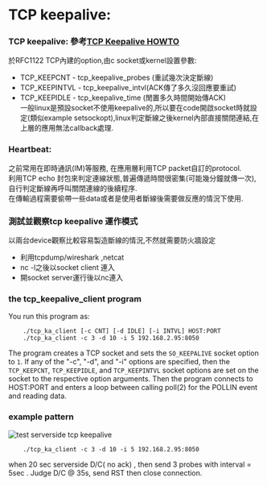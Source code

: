 # TCP keepalive:
### TCP keepalive:  參考[TCP Keepalive HOWTO ](http://www.tldp.org/HOWTO/html_single/TCP-Keepalive-HOWTO/)    
於RFC1122 TCP內建的option,由c socket或kernel設置參數:
* TCP_KEEPCNT  - tcp_keepalive_probes (重試幾次決定斷線)
* TCP_KEEPINTVL - tcp_keepalive_intvl(ACK傳了多久沒回應要重試)
* TCP_KEEPIDLE - tcp_keepalive_time (閒置多久時間開始傳ACK)  
一般linux是預設socket不使用keepalive的,所以要在code開啟socket時就設定(類似example setsockopt),linux判定斷線之後kernel內部直接關閉連結,在上層的應用無法callback處理.

### Heartbeat:  
之前常用在即時通訊(IM)等服務, 在應用層利用TCP packet自訂的protocol.  
利用TCP echo 封包來判定連線狀態,普遍傳遞時間很密集(可能幾分鐘就傳一次),自行判定斷線再呼叫關閉連線的後續程序.  
在傳輸過程需要偷帶一些data或者是使用者斷線後需要做反應的情況下使用.

### 測試並觀察tcp keepalive 運作模式
以兩台device觀察比較容易製造斷線的情況,不然就需要防火牆設定
* 利用tcpdump/wireshark ,netcat 
* nc -l之後以socket client 連入   
* 開socket server運行後以nc連入


### the tcp_keepalive_client program

You run this program as:
```
    ./tcp_ka_client [-c CNT] [-d IDLE] [-i INTVL] HOST:PORT
    ./tcp_ka_client -c 3 -d 10 -i 5 192.168.2.95:8050
```
The program creates a TCP socket and sets the `SO_KEEPALIVE` socket option to
`1`.  If any of the "-c", "-d", and "-i" options are specified, then the
`TCP_KEEPCNT`, `TCP_KEEPIDLE`, and `TCP_KEEPINTVL` socket options are set on the
socket to the respective option arguments.  Then the program connects to
HOST:PORT and enters a loop between calling poll(2) for the POLLIN event and
reading data.


### example pattern
![test serverside tcp keepalive](https://github.com/eaglerayp/tcp_keepalive/blob/master/doc/client.png)  
```
    ./tcp_ka_client -c 3 -d 10 -i 5 192.168.2.95:8050
```
when 20 sec serverside D/C( no ack) , then send 3 probes with interval = 5sec .  Judge D/C @ 35s, send RST then close connection.


